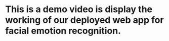 # This is a demo video is display the working of our deployed web app for facial emotion recognition.
